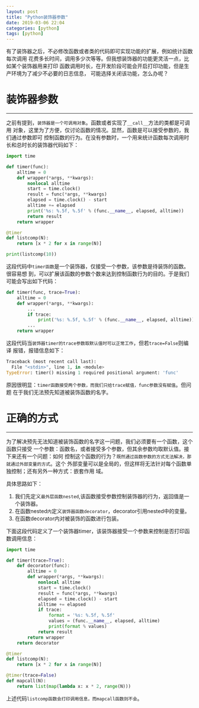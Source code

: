 ```yaml
---
layout: post
title: "Python装饰器参数"
date: 2019-03-06 22:04
categories: [python]
tags: [python]
---
```


有了装饰器之后，不必修改函数或者类的代码即可实现功能的扩展，例如统计函数每次调用
花费多长时间，调用多少次等等。但我想装饰器的功能更灵活一点，比如某个装饰器用来打印
函数调用时长，在开发阶段可能会开启打印功能，但是生产环境为了减少不必要的日志信息，
可能选择关闭该功能，怎么办呢？

# 装饰器参数
---
之前有提到，`装饰器是一个可调用对象`。函数或者实现了`__call__`方法的类都是可调用
对象，这里为了方便，仅讨论函数的情况。显然，函数是可以接受参数的，我们通过参数即可
控制函数的行为。在没有参数时，一个用来统计函数每次调用时长和总时长的装饰器代码如下：
```python
import time

def timer(func):
    alltime = 0
    def wrapper(*args, **kwargs):
        nonlocal alltime
        start = time.clock()
        result = func(*args, **kwargs)
        elapsed = time.clock() - start
        alltime += elapsed
        print('%s: %.5f, %.5f' % (func.__name__, elapsed, alltime))
        return result
    return wrapper

@timer
def listcomp(N):
    return [x * 2 for x in range(N)]

print(listcomp(10))
```
这段代码中`timer函数`是一个装饰器，仅接受一个参数，该参数是待装饰的函数。很容易想
到，可以扩展该函数的参数个数来达到控制函数行为的目的。于是我们可能会写出如下代码：
```python
def timer(func, trace=True):
    alltime = 0
    def wrapper(*args, **kwargs):
        ...
        if trace:
            print('%s: %.5f, %.5f' % (func.__name__, elapsed, alltime))
        ...
    return wrapper
```
这段代码当`装饰器timer的trace参数取默认值时可以正常工作`，但若`trace=False`则编译
报错，报错信息如下：
```python
Traceback (most recent call last):
  File "<stdin>", line 1, in <module>
TypeError: timer() missing 1 required positional argument: 'func'
```
原因很明显：`timer函数接受两个参数，而我们只给trace赋值，func参数没有赋值`。但问题
在于我们无法预先知道被装饰函数的名字。

# 正确的方式
---
为了解决预先无法知道被装饰函数的名字这一问题，我们必须要有一个函数，这个函数只接受
一个参数：函数名，或者接受多个参数，但其余参数均取默认值。接下来还有一个问题：如何
控制这个函数的行为？`既然通过函数参数的方式无法解决，那就通过外部变量的方式`。这个
外部变量可以是全局的，但这样将无法针对每个函数单独控制；还有另外一种方式：嵌套作用
域。

具体思路如下：
1. 我们先定义`最外层函数nested`,该函数接受参数控制装饰器的行为，返回值是一个装饰器。
2. 在函数nested`内`定义`装饰器函数decorator`，decorator引用nested中的变量。
3. 在函数decorator内对被装饰的函数进行包装。

下面这段代码定义了一个装饰器timer，该装饰器接受一个参数来控制是否打印函数调用信息：
```python
import time

def timer(trace=True):
    def decorator(func):
        alltime = 0
        def wrapper(*args, **kwargs):
            nonlocal alltime
            start = time.clock()
            result = func(*args, **kwargs)
            elapsed = time.clock() - start
            alltime += elapsed
            if trace:
                format = '%s: %.5f, %.5f'
                values = (func.__name__, elapsed, alltime)
                print(format % values)
            return result
        return wrapper
    return decorator

@timer
def listcomp(N):
    return [x * 2 for x in range(N)]

@timer(trace=False)
def mapcall(N):
    return list(map(lambda x: x * 2, range(N)))
```
上述代码`listcomp函数会打印调用信息，而mapcall函数则不会`。
